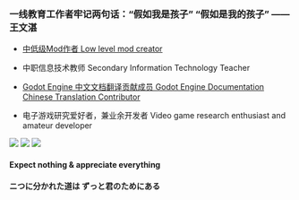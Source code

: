 ### 一线教育工作者牢记两句话：“假如我是孩子” “假如是我的孩子” —— 王文湛

- <a href="https://steamcommunity.com/id/155T/myworkshopfiles/">中低级Mod作者 Low level mod creator</a>

- 中职信息技术教师 Secondary Information Technology Teacher

- <a href="https://hosted.weblate.org/user/15x3/">Godot Engine 中文文档翻译贡献成员 Godot Engine Documentation Chinese Translation Contributor</a>

- 电子游戏研究爱好者，兼业余开发者 Video game research enthusiast and amateur developer


<img src="https://img.shields.io/badge/Python-3.10.x-3776AB.svg?logo=python"/>  <img src="https://img.shields.io/badge/GDscript-4.x-478CBF.svg?logo=godotengine"/>  <img src="https://img.shields.io/badge/Webslate-中文\English-2ECCAA.svg?logo=weblate"/>

#### Expect nothing & appreciate everything
#### ニつに分かれた道は ずっと君のためにある
<!--
**15x3/15x3** is a ✨ _special_ ✨ repository because its `README.md` (this file) appears on your GitHub profile.

Here are some ideas to get you started:

- 🔭 I’m currently working on ...
- 🌱 I’m currently learning ...
- 👯 I’m looking to collaborate on ...
- 🤔 I’m looking for help with ...
- 💬 Ask me about ...
- 📫 How to reach me: ...
- 😄 Pronouns: ...
- ⚡ Fun fact: ...
-->
